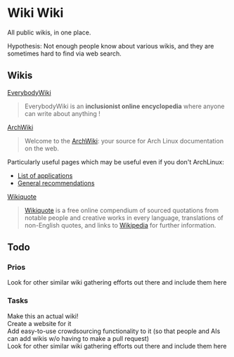 # Wiki Wiki

All public wikis, in one place.

Hypothesis: Not enough people know about various wikis, and they are sometimes hard to find via web search.


## Wikis

[EverybodyWiki](https://en.everybodywiki.com)
> EverybodyWiki is an **inclusionist online encyclopedia** where anyone can write about anything !

[ArchWiki](https://wiki.archlinux.org)  
> Welcome to the [ArchWiki](https://wiki.archlinux.org/title/ArchWiki): your source for Arch Linux documentation on the web.

Particularly useful pages which may be useful even if you don't ArchLinux:
  -  [List of applications](https://wiki.archlinux.org/title/List_of_applications)
  -  [General recommendations](https://wiki.archlinux.org/title/General_recommendations)

[Wikiquote](https://www.wikiquote.org)  
> [Wikiquote](https://en.wikiquote.org/wiki/Wikiquote:Wikiquote) is a free online compendium of sourced quotations from notable people and creative works in every language, translations of non-English quotes, and links to [Wikipedia](https://en.wikipedia.org/wiki/Main_Page) for further information.


## Todo

### Prios
Look for other similar wiki gathering efforts out there and include them here  

### Tasks
Make this an actual wiki!  
Create a website for it  
Add easy-to-use crowdsourcing functionality to it (so that people and AIs can add wikis w/o having to make a pull request)  
Look for other similar wiki gathering efforts out there and include them here  
